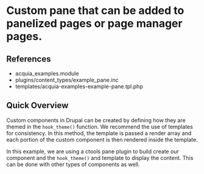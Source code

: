 # Custom pane that can be added to panelized pages or page manager pages.

## References
- acquia_examples.module
- plugins/content_types/example_pane.inc
- templates/acquia-examples-example-pane.tpl.php

## Quick Overview
Custom components in Drupal can be created by defining how they are themed in the `hook_theme()` function. We recommend the use of templates for consistency. In this method, the template is passed a render array and each portion of the custom component is then rendered inside the template.

In this example, we are using a ctools pane plugin to build create our component and the `hook_theme()` and template to display the content. This can be done with other types of components as well.
